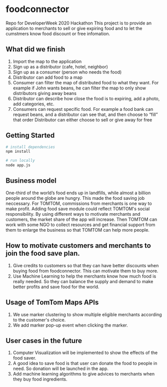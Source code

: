 # foodconnector
Repo for DeveloperWeek 2020 Hackathon
This project is to provide an application to merchants to sell or give expiring food and to let the cumstmers know food discount or free infomation.


## What did we finish
1. Import the map to the application
2. Sign up as a distributor (cafe, hotel, neighbor)
3. Sign up as a consumer (person who needs the food)
4. Distributor can add food to a map
5. Consumer can filter the map of distributed food to what they want. For example if John wants beans, he can filter the map to only show distributors giving away beans
6. Distributor can describe how close the food is to expiring, add a photo, add categories, etc.
7. Consumers can request specific food. For example a food bank can request beans, and a distributor can see that, and then choose to “fill” that order
Distributor can either choose to sell or give away for free


## Getting Started
```sh
# install dependencies
npm install

# run locally
node app.js
```
## Business model
One-third of the world’s food ends up in landfills, while almost a billion people around the globe are hungry. This made the food saving job neccessary.
For TOMTOM, commissions from merchants is one way to make profit. Adding food save module could reflect TOMTOM's social responsibility. By using different ways to motivate merchants and customers, the market share of the app will increase. Then TOMTOM can work with some NGO to collect resources and get financial support from them to enlarge the business so that TOMTOM can help more people. 

## How to motivate customers and merchants to join the food save plan.
1. Give credits to customers so that they can have better discounts when buying food from foodconnector. This can motivate them to buy more.
2. Use Machine Learning to help the merchants know how much food is really needed. So they can balance the supply and demand to make better profits and save food for the world.


## Usage of TomTom Maps APIs
1. We use marker clustering to show multiple eligible merchants according to the customer's choice.
2. We add marker pop-up event when clicking the marker.


## User cases in the future
1. Computer Visualization will be implemented to show the effects of the food saver.
2. A good idea to save food is that user can donate the food to people in need. So donation will be launched in the app.
3. Add machine learning algorithms to give advices to merchants when they buy food ingredients.

